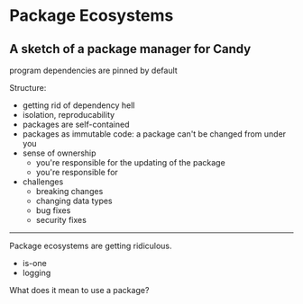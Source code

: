 # Package Ecosystems
## A sketch of a package manager for Candy

program dependencies are pinned by default

Structure:

- getting rid of dependency hell
- isolation, reproducability
- packages are self-contained
- packages as immutable code: a package can't be changed from under you
- sense of ownership
  - you're responsible for the updating of the package
  - you're responsible for 
- challenges
  - breaking changes
  - changing data types
  - bug fixes
  - security fixes

---

Package ecosystems are getting ridiculous.

- is-one
- logging

What does it mean to use a package?


